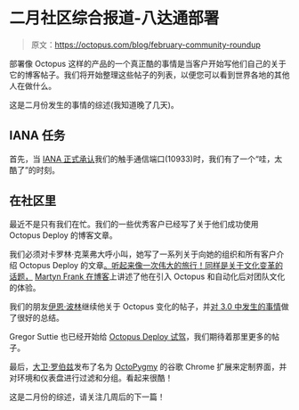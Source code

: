 # 二月社区综合报道-八达通部署

> 原文：<https://octopus.com/blog/february-community-roundup>

部署像 Octopus 这样的产品的一个真正酷的事情是当客户开始写他们自己的关于它的博客帖子。我们将开始整理这些帖子的列表，以便您可以看到世界各地的其他人在做什么。

这是二月份发生的事情的综述(我知道晚了几天)。

## IANA 任务

首先，当 [IANA 正式承认](http://www.iana.org/assignments/service-names-port-numbers/service-names-port-numbers.xhtml?&page=116)我们的触手通信端口(10933)时，我们有了一个“哇，太酷了”的时刻。

## 在社区里

最近不是只有我们在忙。我们的一些优秀客户已经写了关于他们成功使用 Octopus Deploy 的博客文章。

我们必须对卡罗林·克莱弗大呼小叫，她写了一系列关于向她的组织和所有客户介绍 Octopus Deploy 的文章[。听起来像一次伟大的旅行！同样是关于文化变革的话题，](http://www.karolikl.com/2015/02/octopus-deploy-part-1-trigger-of-change.html) [Martyn Frank 在博客](http://frankcode.net/2015/02/07/octopus-deploy-a-culture-change/)上讲述了他在引入 Octopus 和自动化后对团队文化的体验。

我们的朋友[伊恩·波林](https://twitter.com/ianpaullin)继续他关于 Octopus 变化的帖子，并[对 3.0 中发生的事情](http://ianpaullin.com/2015/02/25/octopus-deploy-3-0-details-emerge/)做了很好的总结。

Gregor Suttie 也已经开始给 [Octopus Deploy 试驾](http://gregorsuttie.com/2015/02/24/giving-octopus-deploy-a-test-drive/)，我们期待着那里更多的帖子。

最后，[大卫·罗伯兹](https://twitter.com/davidroberts63)发布了名为 [OctoPygmy](https://chrome.google.com/webstore/detail/octopygmy/gmnfhfdbcadjmpoigffmoondjhblabom?hl=en-US&gl=US) 的谷歌 Chrome 扩展来定制界面，并对环境和仪表盘进行过滤和分组。看起来很酷！

这是二月份的综述，请关注几周后的下一篇！